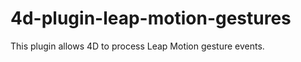4d-plugin-leap-motion-gestures
==============================

This plugin allows 4D to process Leap Motion gesture events.
